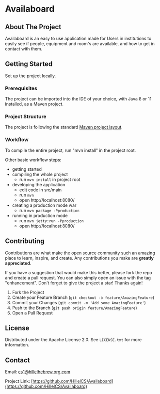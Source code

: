 
# Availaboard

<!-- ABOUT THE PROJECT -->
## About The Project

Availaboard is an easy to use application made for Users in institutions to easily see if people, equipment and room's are available, and how to get in contact with them.

## Getting Started

Set up the project locally.

### Prerequisites

The project can be imported into the IDE of your choice, with Java 8 or 11 installed, as a Maven project.

### Project Structure

The project is following the standard [Maven project layout](https://maven.apache.org/guides/introduction/introduction-to-the-standard-directory-layout.html).

### Workflow

To compile the entire project, run "mvn install" in the project root.

Other basic workflow steps:

- getting started
- compiling the whole project
  - run `mvn install` in project root
- developing the application
  - edit code in src/main
  - run `mvn`
  - open http://localhost:8080/
- creating a production mode war
  - run `mvn package -Pproduction` 
- running in production mode
  - run `mvn jetty:run -Pproduction`
  - open http://localhost:8080/

<!-- CONTRIBUTING -->
## Contributing

Contributions are what make the open source community such an amazing place to learn, inspire, and create. Any contributions you make are **greatly appreciated**.

If you have a suggestion that would make this better, please fork the repo and create a pull request. You can also simply open an issue with the tag "enhancement".
Don't forget to give the project a star! Thanks again!

1. Fork the Project
2. Create your Feature Branch (`git checkout -b feature/AmazingFeature`)
3. Commit your Changes (`git commit -m 'Add some AmazingFeature'`)
4. Push to the Branch (`git push origin feature/AmazingFeature`)
5. Open a Pull Request


<!-- LICENSE -->
## License

Distributed under the Apache License 2.0. See `LICENSE.txt` for more information.


<!-- CONTACT -->
## Contact

Email: cs1@hillelhebrew.org.com

Project Link: [https://github.com/HillelCS/Availaboard](https://github.com/HillelCS/Availaboard)

